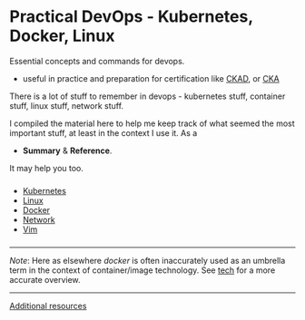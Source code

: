 # Practical DevOps - Kubernetes, Docker, Linux 

Essential concepts and commands for devops.
- useful in practice and preparation for certification like [CKAD](https://training.linuxfoundation.org/certification/certified-kubernetes-application-developer-ckad/), or
[CKA](https://training.linuxfoundation.org/certification/certified-kubernetes-administrator-cka/)

There is a lot of stuff to remember in devops
    - kubernetes stuff, container stuff, linux stuff, network stuff. 


I compiled the material here to help me keep track of what seemed the most important stuff, at least in the context I use it. As a
- **Summary** & **Reference**. 

It may help you too. 

###

- [Kubernetes](./cloud/devops/kubernetes/ref/)
- [Linux](./os/linux/)
- [Docker](./cloud/devops/docker)
- [Network](./network)
- [Vim](./editor/vim/vim.md)
###



----

*Note*: Here as elsewhere *docker* is often inaccurately used as an umbrella term in the context of container/image technology. 
     See [tech](./devops/docker/tech/tech.md) for a more accurate overview.

----

 [Additional resources](links.md)


